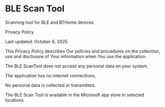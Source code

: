 # BLE Scan Tool

Scanning tool for BLE and BTHome devices

Privacy Policy

Last updated: October 6, 2025

This Privacy Policy describes Our policies and procedures on the collection, use and disclosure of Your information when You use the application.

The BLE ScanTool does not access any personal data on your system.

The application has no internet connections.

No personal data is collected or transmitted.

The BLE Scan Tool is available in the Microsoft app store in selected locations
